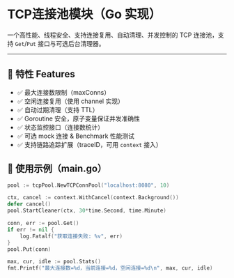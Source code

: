 # TCP连接池模块（Go 实现）

一个高性能、线程安全、支持连接复用、自动清理、并发控制的 TCP 连接池，支持 `Get`/`Put` 接口与可选后台清理器。

---

## 🚀 特性 Features

- ✅ 最大连接数限制（maxConns）
- ✅ 空闲连接复用（使用 channel 实现）
- ✅ 自动过期清理（支持 TTL）
- ✅ Goroutine 安全，原子变量保证并发准确性
- ✅ 状态监控接口（连接数统计）
- ✅ 可选 mock 连接 & Benchmark 性能测试
- ✅ 支持链路追踪扩展（traceID，可用 `context` 接入）



## 🧪 使用示例（main.go）

```go
pool := tcpPool.NewTCPConnPool("localhost:8080", 10)

ctx, cancel := context.WithCancel(context.Background())
defer cancel()
pool.StartCleaner(ctx, 30*time.Second, time.Minute)

conn, err := pool.Get()
if err != nil {
	log.Fatalf("获取连接失败: %v", err)
}
pool.Put(conn)

max, cur, idle := pool.Stats()
fmt.Printf("最大连接数=%d，当前连接=%d，空闲连接=%d\n", max, cur, idle)
```
